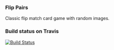 ### Flip Pairs

Classic flip match card game with random images.

### Build status on Travis
[![Build Status](https://travis-ci.com/Dmoleiro/flip-pairs.svg?branch=master)](https://travis-ci.com/Dmoleiro/flip-pairs)
